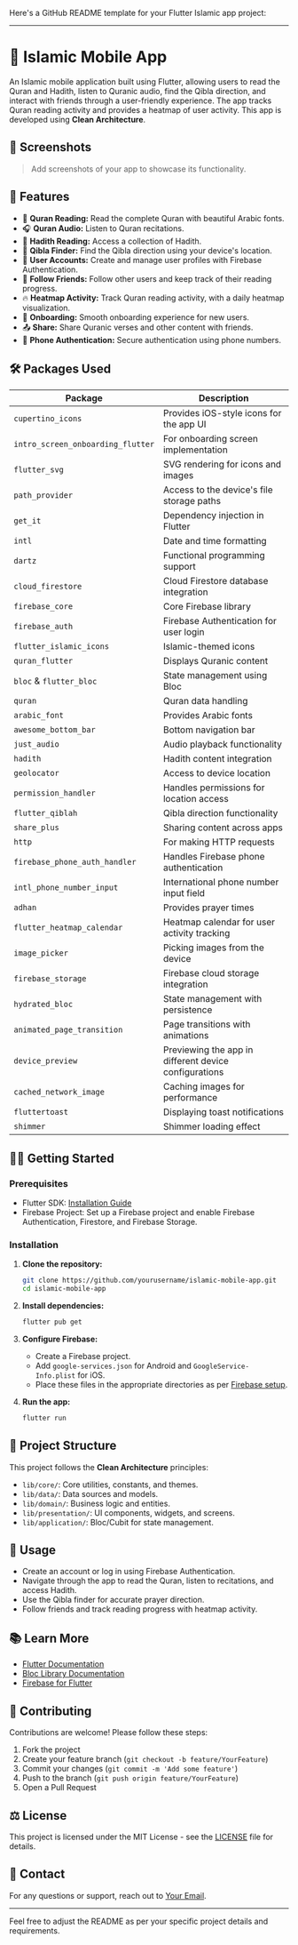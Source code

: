 Here's a GitHub README template for your Flutter Islamic app project:

---

# 📱 Islamic Mobile App

An Islamic mobile application built using Flutter, allowing users to read the Quran and Hadith, listen to Quranic audio, find the Qibla direction, and interact with friends through a user-friendly experience. The app tracks Quran reading activity and provides a heatmap of user activity. This app is developed using **Clean Architecture**.

## 📸 Screenshots

> Add screenshots of your app to showcase its functionality.

## 🌟 Features

- 📖 **Quran Reading:** Read the complete Quran with beautiful Arabic fonts.
- 🎧 **Quran Audio:** Listen to Quran recitations.
- 📜 **Hadith Reading:** Access a collection of Hadith.
- 🧭 **Qibla Finder:** Find the Qibla direction using your device's location.
- 👥 **User Accounts:** Create and manage user profiles with Firebase Authentication.
- 🤝 **Follow Friends:** Follow other users and keep track of their reading progress.
- 🔥 **Heatmap Activity:** Track Quran reading activity, with a daily heatmap visualization.
- 🌙 **Onboarding:** Smooth onboarding experience for new users.
- 📤 **Share:** Share Quranic verses and other content with friends.
- 📲 **Phone Authentication:** Secure authentication using phone numbers.

## 🛠 Packages Used

| Package                             | Description                                             |
| ------------------------------------ | -------------------------------------------------------|
| `cupertino_icons`                    | Provides iOS-style icons for the app UI                |
| `intro_screen_onboarding_flutter`    | For onboarding screen implementation                   |
| `flutter_svg`                        | SVG rendering for icons and images                     |
| `path_provider`                      | Access to the device's file storage paths              |
| `get_it`                             | Dependency injection in Flutter                        |
| `intl`                               | Date and time formatting                               |
| `dartz`                              | Functional programming support                         |
| `cloud_firestore`                    | Cloud Firestore database integration                   |
| `firebase_core`                      | Core Firebase library                                  |
| `firebase_auth`                      | Firebase Authentication for user login                 |
| `flutter_islamic_icons`              | Islamic-themed icons                                   |
| `quran_flutter`                      | Displays Quranic content                               |
| `bloc` & `flutter_bloc`              | State management using Bloc                            |
| `quran`                              | Quran data handling                                    |
| `arabic_font`                        | Provides Arabic fonts                                  |
| `awesome_bottom_bar`                 | Bottom navigation bar                                  |
| `just_audio`                         | Audio playback functionality                           |
| `hadith`                             | Hadith content integration                             |
| `geolocator`                         | Access to device location                              |
| `permission_handler`                 | Handles permissions for location access                |
| `flutter_qiblah`                     | Qibla direction functionality                          |
| `share_plus`                         | Sharing content across apps                            |
| `http`                               | For making HTTP requests                               |
| `firebase_phone_auth_handler`        | Handles Firebase phone authentication                  |
| `intl_phone_number_input`            | International phone number input field                 |
| `adhan`                              | Provides prayer times                                  |
| `flutter_heatmap_calendar`           | Heatmap calendar for user activity tracking           |
| `image_picker`                       | Picking images from the device                         |
| `firebase_storage`                   | Firebase cloud storage integration                     |
| `hydrated_bloc`                      | State management with persistence                      |
| `animated_page_transition`           | Page transitions with animations                       |
| `device_preview`                     | Previewing the app in different device configurations  |
| `cached_network_image`               | Caching images for performance                         |
| `fluttertoast`                       | Displaying toast notifications                         |
| `shimmer`                            | Shimmer loading effect                                 |

## 🧑‍💻 Getting Started

### Prerequisites

- Flutter SDK: [Installation Guide](https://flutter.dev/docs/get-started/install)
- Firebase Project: Set up a Firebase project and enable Firebase Authentication, Firestore, and Firebase Storage.

### Installation

1. **Clone the repository:**
   ```bash
   git clone https://github.com/yourusername/islamic-mobile-app.git
   cd islamic-mobile-app
   ```

2. **Install dependencies:**
   ```bash
   flutter pub get
   ```

3. **Configure Firebase:**

   - Create a Firebase project.
   - Add `google-services.json` for Android and `GoogleService-Info.plist` for iOS.
   - Place these files in the appropriate directories as per [Firebase setup](https://firebase.google.com/docs/flutter/setup).

4. **Run the app:**
   ```bash
   flutter run
   ```

## 🧱 Project Structure

This project follows the **Clean Architecture** principles:
- `lib/core/`: Core utilities, constants, and themes.
- `lib/data/`: Data sources and models.
- `lib/domain/`: Business logic and entities.
- `lib/presentation/`: UI components, widgets, and screens.
- `lib/application/`: Bloc/Cubit for state management.

## 🔗 Usage

- Create an account or log in using Firebase Authentication.
- Navigate through the app to read the Quran, listen to recitations, and access Hadith.
- Use the Qibla finder for accurate prayer direction.
- Follow friends and track reading progress with heatmap activity.

## 📚 Learn More

- [Flutter Documentation](https://flutter.dev/docs)
- [Bloc Library Documentation](https://bloclibrary.dev/#/)
- [Firebase for Flutter](https://firebase.flutter.dev/docs/overview)

## 🚀 Contributing

Contributions are welcome! Please follow these steps:

1. Fork the project
2. Create your feature branch (`git checkout -b feature/YourFeature`)
3. Commit your changes (`git commit -m 'Add some feature'`)
4. Push to the branch (`git push origin feature/YourFeature`)
5. Open a Pull Request

## ⚖️ License

This project is licensed under the MIT License - see the [LICENSE](LICENSE) file for details.

## 📧 Contact

For any questions or support, reach out to [Your Email](mailto:your.email@example.com).

---

Feel free to adjust the README as per your specific project details and requirements.
